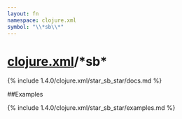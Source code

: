 ```yaml
---
layout: fn
namespace: clojure.xml
symbol: "\\*sb\\*"
---
```


# [clojure.xml](../)/\*sb\*

{% include 1.4.0/clojure.xml/star_sb_star/docs.md %}

##Examples

{% include 1.4.0/clojure.xml/star_sb_star/examples.md %}

